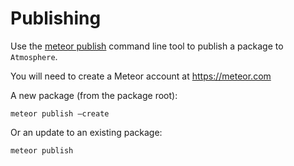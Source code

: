 # Publishing

Use the [meteor publish](http://docs.meteor.com/#/full/meteorpublish) command line tool to publish a package to `Atmosphere`.

You will need to create a Meteor account at https://meteor.com

A new package (from the package root):

```
meteor publish —create
```

Or an update to an existing package:

```
meteor publish
```